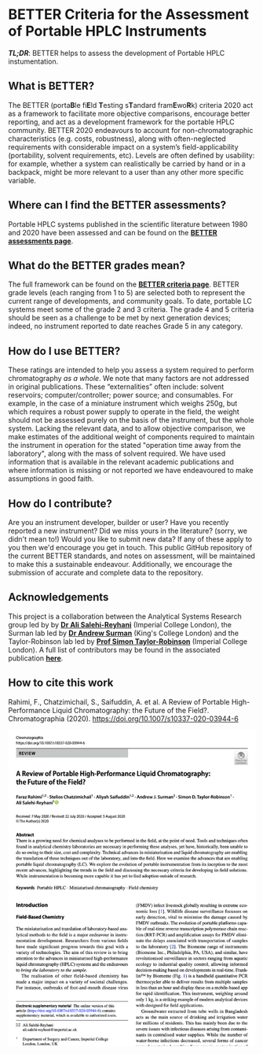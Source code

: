 # BETTER Criteria for the Assessment of Portable HPLC Instruments

**_TL;DR_**: BETTER helps to assess the development of Portable HPLC instumentation.

## What is BETTER?
The BETTER (porta**B**le fi**E**ld **T**esting s**T**andard fram**E**wo**R**k) criteria 2020 act as a framework to facilitate more objective comparisons, encourage better reporting, and act as a development framework for the portable HPLC community. BETTER 2020 endeavours to account for non-chromatographic characteristics (e.g. costs, robustness), along with often-neglected requirements with considerable impact on a system’s field-applicability (portability, solvent requirements, etc). Levels are often defined by usability: for example, whether a system can realistically be carried by hand or in a backpack, might be more relevant to a user than any other more specific variable.

## Where can I find the BETTER assessments?
Portable HPLC systems published in the scientific literature between 1980 and 2020 have been assessed and can be found on the [**BETTER assessments page**](https://github.com/BETTER-HPLC/better-hplc.github.io/blob/master/better-2020/better-2020-assessments.md).

## What do the BETTER grades mean?
The full framework can be found on the [**BETTER criteria page**](https://github.com/BETTER-HPLC/better-hplc.github.io/blob/master/better-2020/better-2020-criteria.md). BETTER grade levels (each ranging from 1 to 5) are selected both to represent the current range of developments, and community goals. To date, portable LC systems meet some of the grade 2 and 3 criteria. The grade 4 and 5 criteria should be seen as a challenge to be met by next generation devices; indeed, no instrument reported to date reaches Grade 5 in any category. 

## How do I use BETTER?
These ratings are intended to help you assess a system required to perform chromatography *as a whole*. We note that many factors are not addressed in original publications. These “externalities” often include: solvent reservoirs; computer/controller; power source; and consumables. For example, in the case of a miniature instrument which weighs 250g, but which requires a robust power supply to operate in the field, the weight should not be assessed purely on the basis of the instrument, but the whole system. Lacking the relevant data, and to allow objective comparison, we make estimates of the additional weight of components required to maintain the instrument in operation for the stated "operation time away from the laboratory", along with the mass of solvent required. We have used information that is available in the relevant academic publications and where information is missing or not reported we have endeavoured to make assumptions in good faith. 

## How do I contribute?
Are you an instrument developer, builder or user? Have you recently reported a new instrument? Did we miss yours in the literature? (sorry, we didn't mean to!) Would you like to submit new data? If any of these apply to you then we'd encourage you get in touch. This public GitHub repository of the current BETTER standards, and notes on assessment, will be maintained to make this a sustainable endeavour. Additionally, we encourage the submission of accurate and complete data to the repository. 

## Acknowledgements
This project is a collaboration between the Analytical Systems Research group led by by [**Dr Ali Salehi-Reyhani**][1] (Imperial College London), the Surman lab led by [**Dr Andrew Surman**][2] (King's College London) and the Taylor-Robinson lab led by [**Prof Simon Taylor-Robinson**][3] (Imperial College London). A full list of contributors may be found in the associated publication [**here**](https://doi.org/10.1007/s10337-020-03944-6).

## How to cite this work
Rahimi, F., Chatzimichail, S., Saifuddin, A. et al. A Review of Portable High-Performance Liquid Chromatography: the Future of the Field?. Chromatographia (2020). https://doi.org/10.1007/s10337-020-03944-6

[![](https://github.com/better-hplc/better-hplc.github.io/blob/master/chromatographia2020.png)](https://doi.org/10.1007/s10337-020-03944-6)

[1]: https://www.imperial.ac.uk/people/ali.salehi-reyhani
[2]: https://www.kcl.ac.uk/people/andrew-surman
[3]: https://www.imperial.ac.uk/people/s.taylor-robinson
